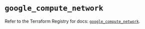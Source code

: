 # `google_compute_network`

Refer to the Terraform Registry for docs: [`google_compute_network`](https://registry.terraform.io/providers/hashicorp/google/6.6.0/docs/resources/compute_network).
